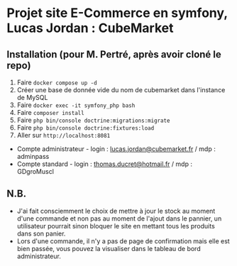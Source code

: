 # Projet site E-Commerce en  symfony, Lucas Jordan : CubeMarket

## Installation (pour M. Pertré, après avoir cloné le repo)

1. Faire ```docker compose up -d```
2. Créer une base de donnée vide du nom de cubemarket dans l'instance de MySQL
3. Faire ```docker exec -it symfony_php bash```
4. Faire ```composer install```
5. Faire ```php bin/console doctrine:migrations:migrate```
6. Faire ```php bin/console doctrine:fixtures:load```
7. Aller sur ```http://localhost:8081```

- Compte administrateur - login : lucas.jordan@cubemarket.fr / mdp : adminpass
- Compte standard - login : thomas.ducret@hotmail.fr / mdp : GDgroMuscl

## N.B.

- J'ai fait consciemment le choix de mettre à jour le stock au moment d'une commande et non pas au moment de l'ajout dans le pannier, un utilisateur pourrait sinon bloquer le site en mettant tous les produits dans son panier.
- Lors d'une commande, il n'y a pas de page de confirmation mais elle est bien passée, vous pouvez la visualiser dans le tableau de bord administrateur.

